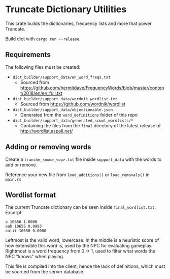 # Truncate Dictionary Utilities

This crate builds the dictionaries, frequency lists and more that power Truncate.

Build dict with `cargo run --release`.

## Requirements

The following files must be created:
- `dict_builder/support_data/en_word_freqs.txt`
  - Sourced from https://github.com/hermitdave/FrequencyWords/blob/master/content/2018/en/en_full.txt
- `dict_builder/support_data/wordnik_wordlist.txt`
  - Sourced from https://github.com/wordnik/wordlist
- `dict_builder/support_data/objectionable.json`
  - Generated from the `word_definitions` folder of this repo
- `dict_builder/support_data/generated_scowl_wordlists/*`
  - Containing the files from the `final` directory of the latest release of http://wordlist.aspell.net/

## Adding or removing words

Create a `tranche_<num>_<op>.txt` file inside `support_data` with the words to add or remove.

Reference your new file from `load_additions()` or `load_removals()` in `main.rs`

## Wordlist format

The current Truncate dictionary can be seen inside `final_wordlist.txt`. Excerpt:

```
a 10656 1.0000
aah 10656 0.9993
aalii 10656 0.0000
```

Leftmost is the valid word, lowercase.
In the middle is a heuristic score of how extensible this word is, used by the NPC for evaluating gameplay.
Rightmost is a word frequency from 0 → 1, used to filter what words the NPC "knows" when playing.

This file is compiled into the client, hence the lack of definitions, which must be sourced from the server database.
